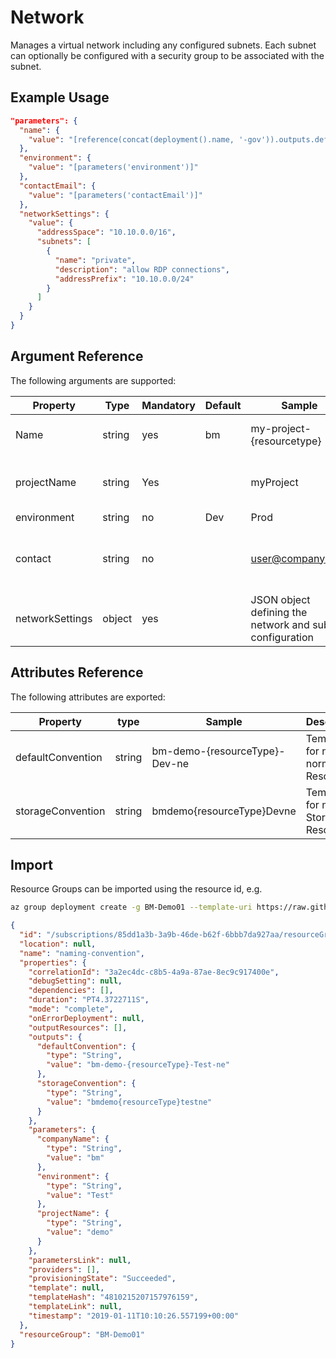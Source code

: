 # Network

Manages a virtual network including any configured subnets. Each subnet can optionally be configured with a security group to be associated with the subnet.

## Example Usage

```json
"parameters": {
  "name": {
    "value": "[reference(concat(deployment().name, '-gov')).outputs.defaultConvention.value]"
  },
  "environment": {
    "value": "[parameters('environment')]"
  },
  "contactEmail": {
    "value": "[parameters('contactEmail')]"
  },
  "networkSettings": {
    "value": {
      "addressSpace": "10.10.0.0/16",
      "subnets": [
        {
          "name": "private",
          "description": "allow RDP connections",
          "addressPrefix": "10.10.0.0/24"
        }
      ]
    }
  }
}
```

## Argument Reference
The following arguments are supported:


|Property        | Type   | Mandatory|Default |Sample|Description
|---|---|---|---|---|---|
|Name            | string |yes |bm   |my-project-{resourcetype}   | Resource Naming Template
|projectName     | string |Yes |     |myProject      | The Project name we are deploying
|environment     | string |no  |Dev  |Prod|Test|Dev|POC | The Environment type we are deploying
|contact         | string |no  |     |user@company.com | The primary contact for these resources
|networkSettings | object |yes |     |JSON object defining the network and subnet configuration

## Attributes Reference
The following attributes are exported:

|Property          | type  | Sample |Description
|---|---|---|---|
|defaultConvention | string | bm-demo-{resourceType}-Dev-ne |Template for naming normal Resources
|storageConvention | string | bmdemo{resourceType}Devne     |Template for naming Storage Resources

## Import

Resource Groups can be imported using the resource id, e.g.

```bash
az group deployment create -g BM-Demo01 --template-uri https://raw.githubusercontent.com/DamianFlynn/arm/master/modules/governance/governance.naming/azuredeploy.json --parameters '{\"companyName\": {\"value\": \"bm\"},\"projectName\": {\"value\": \"myProject\"},\"environment\": {\"value\": \"Test\"}}'
```

```json
{
  "id": "/subscriptions/85dd1a3b-3a9b-46de-b62f-6bbb7da927aa/resourceGroups/BM-Demo01/providers/Microsoft.Resources/deployments/naming-convention",
  "location": null,
  "name": "naming-convention",
  "properties": {
    "correlationId": "3a2ec4dc-c8b5-4a9a-87ae-8ec9c917400e",
    "debugSetting": null,
    "dependencies": [],
    "duration": "PT4.3722711S",
    "mode": "complete",
    "onErrorDeployment": null,
    "outputResources": [],
    "outputs": {
      "defaultConvention": {
        "type": "String",
        "value": "bm-demo-{resourceType}-Test-ne"
      },
      "storageConvention": {
        "type": "String",
        "value": "bmdemo{resourceType}testne"
      }
    },
    "parameters": {
      "companyName": {
        "type": "String",
        "value": "bm"
      },
      "environment": {
        "type": "String",
        "value": "Test"
      },
      "projectName": {
        "type": "String",
        "value": "demo"
      }
    },
    "parametersLink": null,
    "providers": [],
    "provisioningState": "Succeeded",
    "template": null,
    "templateHash": "4810215207157976159",
    "templateLink": null,
    "timestamp": "2019-01-11T10:10:26.557199+00:00"
  },
  "resourceGroup": "BM-Demo01"
}
```
